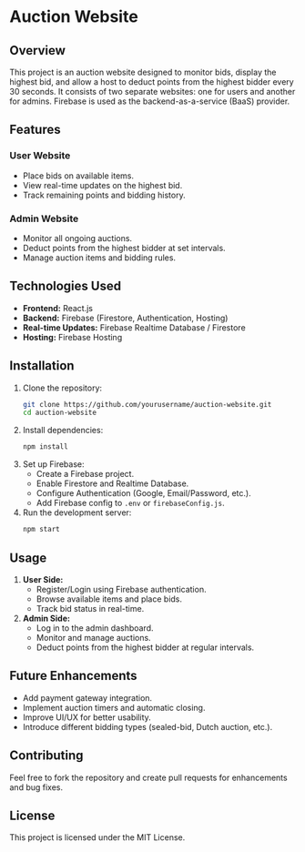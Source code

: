 # Auction Website

## Overview
This project is an auction website designed to monitor bids, display the highest bid, and allow a host to deduct points from the highest bidder every 30 seconds. It consists of two separate websites: one for users and another for admins. Firebase is used as the backend-as-a-service (BaaS) provider.

## Features
### User Website
- Place bids on available items.
- View real-time updates on the highest bid.
- Track remaining points and bidding history.

### Admin Website
- Monitor all ongoing auctions.
- Deduct points from the highest bidder at set intervals.
- Manage auction items and bidding rules.

## Technologies Used
- **Frontend:** React.js
- **Backend:** Firebase (Firestore, Authentication, Hosting)
- **Real-time Updates:** Firebase Realtime Database / Firestore
- **Hosting:** Firebase Hosting

## Installation
1. Clone the repository:
   ```bash
   git clone https://github.com/yourusername/auction-website.git
   cd auction-website
   ```
2. Install dependencies:
   ```bash
   npm install
   ```
3. Set up Firebase:
   - Create a Firebase project.
   - Enable Firestore and Realtime Database.
   - Configure Authentication (Google, Email/Password, etc.).
   - Add Firebase config to `.env` or `firebaseConfig.js`.
4. Run the development server:
   ```bash
   npm start
   ```

## Usage
1. **User Side:**
   - Register/Login using Firebase authentication.
   - Browse available items and place bids.
   - Track bid status in real-time.
2. **Admin Side:**
   - Log in to the admin dashboard.
   - Monitor and manage auctions.
   - Deduct points from the highest bidder at regular intervals.

## Future Enhancements
- Add payment gateway integration.
- Implement auction timers and automatic closing.
- Improve UI/UX for better usability.
- Introduce different bidding types (sealed-bid, Dutch auction, etc.).

## Contributing
Feel free to fork the repository and create pull requests for enhancements and bug fixes.

## License
This project is licensed under the MIT License.
